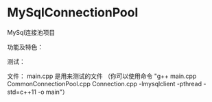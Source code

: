 # MySqlConnectionPool
MySql连接池项目

功能及特色：

测试：

文件：
  main.cpp 是用来测试的文件  （你可以使用命令 "g++ main.cpp CommonConnectionPool.cpp Connection.cpp -lmysqlclient -pthread -std=c++11 -o main"）
  
